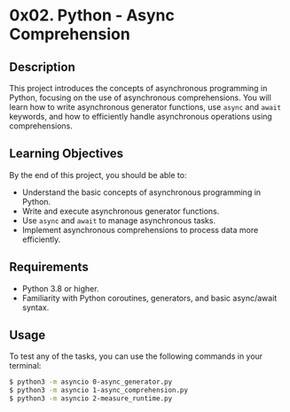 # 0x02. Python - Async Comprehension

## Description

This project introduces the concepts of asynchronous programming in Python, focusing on the use of asynchronous comprehensions. You will learn how to write asynchronous generator functions, use `async` and `await` keywords, and how to efficiently handle asynchronous operations using comprehensions.

## Learning Objectives

By the end of this project, you should be able to:

- Understand the basic concepts of asynchronous programming in Python.
- Write and execute asynchronous generator functions.
- Use `async` and `await` to manage asynchronous tasks.
- Implement asynchronous comprehensions to process data more efficiently.

## Requirements

- Python 3.8 or higher.
- Familiarity with Python coroutines, generators, and basic async/await syntax.


## Usage

To test any of the tasks, you can use the following commands in your terminal:

```bash
$ python3 -m asyncio 0-async_generator.py
$ python3 -m asyncio 1-async_comprehension.py
$ python3 -m asyncio 2-measure_runtime.py

